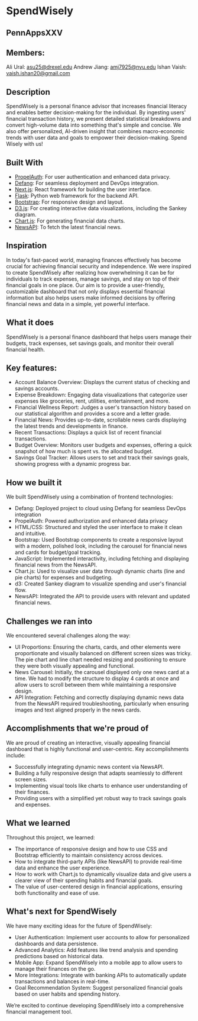 # SpendWisely

## PennAppsXXV

## Members:
Ali Ural: asu25@drexel.edu
Andrew Jiang: amj7925@nyu.edu
Ishan Vaish: vaish.ishan20@gmail.com

## Description
SpendWisely is a personal finance advisor that increases financial literacy and enables better decision-making for the individual. By ingesting users' financial transaction history, we present detailed statistical breakdowns and convert high-volume data into something that's simple and concise. We also offer personalized, AI-driven insight that combines macro-economic trends with user data and goals to empower their decision-making. Spend Wisely with us!

## Built With
- [PropelAuth](https://www.propelauth.com/): For user authentication and enhanced data privacy.
- [Defang](https://defang.io/): For seamless deployment and DevOps integration.
- [Next.js](https://nextjs.org/): React framework for building the user interface.
- [Flask](https://flask.palletsprojects.com/): Python web framework for the backend API.
- [Bootstrap](https://getbootstrap.com/): For responsive design and layout.
- [D3.js](https://d3js.org/): For creating interactive data visualizations, including the Sankey diagram.
- [Chart.js](https://www.chartjs.org/): For generating financial data charts.
- [NewsAPI](https://newsapi.org/): To fetch the latest financial news.

## Inspiration
In today's fast-paced world, managing finances effectively has become crucial for achieving financial security and independence. We were inspired to create SpendWisely after realizing how overwhelming it can be for individuals to track expenses, manage savings, and stay on top of their financial goals in one place. Our aim is to provide a user-friendly, customizable dashboard that not only displays essential financial information but also helps users make informed decisions by offering financial news and data in a simple, yet powerful interface.

## What it does
SpendWisely is a personal finance dashboard that helps users manage their budgets, track expenses, set savings goals, and monitor their overall financial health. 

## Key features:
- Account Balance Overview: Displays the current status of checking and savings accounts.
- Expense Breakdown: Engaging data visualizations that categorize user expenses like groceries, rent, utilities, entertainment, and more.
- Financial Wellness Report: Judges a user's transaction history based on our statistical algorithm and provides a score and a letter grade.
- Financial News: Provides up-to-date, scrollable news cards displaying the latest trends and developments in finance.
- Recent Transactions: Displays a quick list of recent financial transactions.
- Budget Overview: Monitors user budgets and expenses, offering a quick snapshot of how much is spent vs. the allocated budget.
- Savings Goal Tracker: Allows users to set and track their savings goals, showing progress with a dynamic progress bar.

## How we built it
We built SpendWisely using a combination of frontend technologies:
- Defang: Deployed project to cloud using Defang for seamless DevOps integration
- PropelAuth: Powered authorization and enhanced data privacy
- HTML/CSS: Structured and styled the user interface to make it clean and intuitive.
- Bootstrap: Used Bootstrap components to create a responsive layout with a modern, polished look, including the carousel for financial news and cards for budget/goal tracking.
- JavaScript: Implemented interactivity, including fetching and displaying financial news from the NewsAPI.
- Chart.js: Used to visualize user data through dynamic charts (line and pie charts) for expenses and budgeting.
- d3: Created Sankey diagram to visualize spending and user's financial flow.
- NewsAPI: Integrated the API to provide users with relevant and updated financial news.

## Challenges we ran into
We encountered several challenges along the way:
- UI Proportions: Ensuring the charts, cards, and other elements were proportionate and visually balanced on different screen sizes was tricky. The pie chart and line chart needed resizing and positioning to ensure they were both visually appealing and functional.
- News Carousel: Initially, the carousel displayed only one news card at a time. We had to modify the structure to display 4 cards at once and allow users to scroll between them while maintaining a responsive design.
- API Integration: Fetching and correctly displaying dynamic news data from the NewsAPI required troubleshooting, particularly when ensuring images and text aligned properly in the news cards.

## Accomplishments that we're proud of
We are proud of creating an interactive, visually appealing financial dashboard that is highly functional and user-centric. Key accomplishments include:
- Successfully integrating dynamic news content via NewsAPI.
- Building a fully responsive design that adapts seamlessly to different screen sizes.
- Implementing visual tools like charts to enhance user understanding of their finances.
- Providing users with a simplified yet robust way to track savings goals and expenses.

## What we learned
Throughout this project, we learned:
- The importance of responsive design and how to use CSS and Bootstrap efficiently to maintain consistency across devices.
- How to integrate third-party APIs (like NewsAPI) to provide real-time data and enhance the user experience.
- How to work with Chart.js to dynamically visualize data and give users a clearer view of their spending habits and financial goals.
- The value of user-centered design in financial applications, ensuring both functionality and ease of use.

## What's next for SpendWisely
We have many exciting ideas for the future of SpendWisely:
- User Authentication: Implement user accounts to allow for personalized dashboards and data persistence.
- Advanced Analytics: Add features like trend analysis and spending predictions based on historical data.
- Mobile App: Expand SpendWisely into a mobile app to allow users to manage their finances on the go.
- More Integrations: Integrate with banking APIs to automatically update transactions and balances in real-time.
- Goal Recommendation System: Suggest personalized financial goals based on user habits and spending history.

We’re excited to continue developing SpendWisely into a comprehensive financial management tool.

